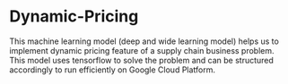 # Dynamic-Pricing
This machine learning model (deep and wide learning model) helps us to implement dynamic pricing feature of a supply chain business problem. This model uses tensorflow to solve the problem and can be structured accordingly to run efficiently on Google Cloud Platform.
